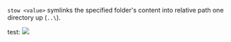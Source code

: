 `stow <value>` symlinks the specified folder's content into relative path one directory up (`..\`).

test: ![](img/2023-01-18-00-11-14.png)
